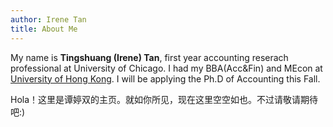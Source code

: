 ```yaml
---
author: Irene Tan
title: About Me
---
```


My name is **Tingshuang (Irene) Tan**, first year accounting reserach professional at University of Chicago. I had my BBA(Acc&Fin) and MEcon at [University of Hong Kong](https://admissions.hku.hk/programmes/undergraduate-programmes/bachelor-of-business-administration-accounting-and-finance). I will be applying the Ph.D of Accounting this Fall.

Hola！这里是谭婷双的主页。就如你所见，现在这里空空如也。不过请敬请期待吧:)
